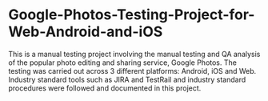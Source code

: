 # Google-Photos-Testing-Project-for-Web-Android-and-iOS
This is a manual testing project involving the manual testing and QA analysis of the popular photo editing and sharing service, Google Photos. The testing was carried out across 3 different platforms: Android, iOS and Web. Industry standard tools such as JIRA and TestRail and industry standard procedures were followed and documented in this project.
